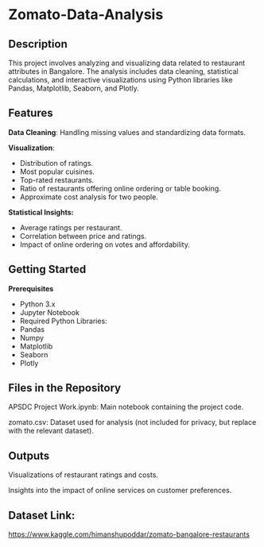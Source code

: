 # Zomato-Data-Analysis

## Description
This project involves analyzing and visualizing data related to restaurant attributes in Bangalore. The analysis includes data cleaning, statistical calculations, and interactive visualizations using Python libraries like Pandas, Matplotlib, Seaborn, and Plotly.

## Features
**Data Cleaning**: Handling missing values and standardizing data formats.

**Visualization**:
-  Distribution of ratings.
-  Most popular cuisines.
-  Top-rated restaurants.
-  Ratio of restaurants offering online ordering or table booking.
-  Approximate cost analysis for two people.

**Statistical Insights:**
-  Average ratings per restaurant.
-  Correlation between price and ratings.
-  Impact of online ordering on votes and affordability.

## Getting Started
**Prerequisites**
-  Python 3.x
-  Jupyter Notebook
-  Required Python Libraries:
-  Pandas
-  Numpy
-  Matplotlib
-  Seaborn
-  Plotly

## Files in the Repository
APSDC Project Work.ipynb: Main notebook containing the project code.

zomato.csv: Dataset used for analysis (not included for privacy, but replace with the relevant dataset).

## Outputs
Visualizations of restaurant ratings and costs.

Insights into the impact of online services on customer preferences.

## Dataset Link:
https://www.kaggle.com/himanshupoddar/zomato-bangalore-restaurants


